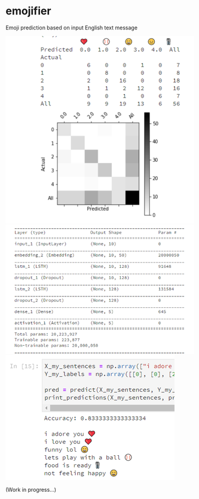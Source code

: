 # emojifier

Emoji prediction based on input English text message

![confusion matrix](doc/conf_mat.PNG)
![model](doc/model.PNG)
![sample](doc/sample.PNG)

(Work in progress...)